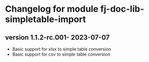 # Changelog for module fj-doc-lib-simpletable-import

## version 1.1.2-rc.001- 2023-07-07
* Basic support for xlsx to simple table conversion
* Basic support for csv to simple table conversion
